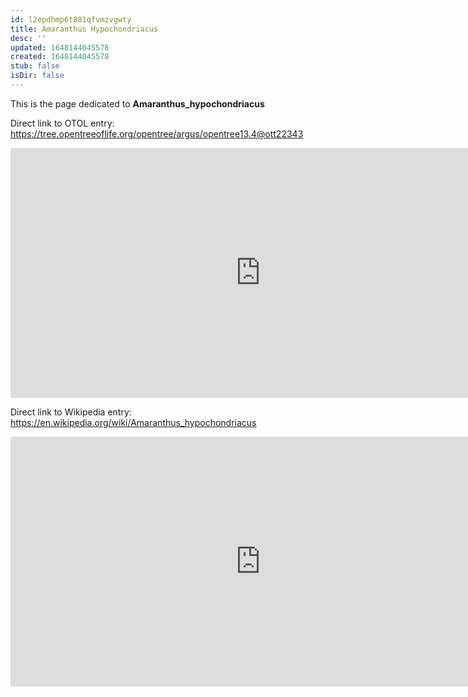 ```yaml
---
id: l2epdhmp6t081qfvmzvgwty
title: Amaranthus Hypochondriacus
desc: ''
updated: 1648144045578
created: 1648144045578
stub: false
isDir: false
---
```

This is the page dedicated to **Amaranthus_hypochondriacus**


Direct link to OTOL entry: https://tree.opentreeoflife.org/opentree/argus/opentree13.4@ott22343



<html>
    <body>
    <iframe src="https://tree.opentreeoflife.org/opentree/argus/opentree13.4@ott22343"
    width="800" height="400" frameborder="0" allowfullscreen> </iframe>
    </body>
</html>
    


Direct link to Wikipedia entry: https://en.wikipedia.org/wiki/Amaranthus_hypochondriacus



<html>
    <body>
    <iframe src="https://en.wikipedia.org/wiki/Amaranthus_hypochondriacus"
    width="800" height="400" frameborder="0" allowfullscreen> </iframe>
    </body>
</html>
    
